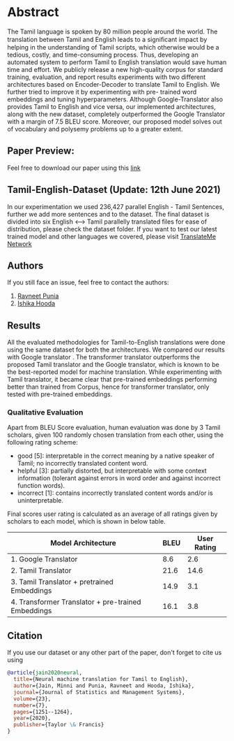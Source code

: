 # Abstract
The Tamil language is spoken by 80 million people around the world. The translation between Tamil and English leads to a signiﬁcant impact by helping in the understanding of Tamil scripts, which otherwise would be a tedious, costly, and time-consuming process. Thus, developing an automated system to perform Tamil to English translation would save human time and effort. We publicly release a new high-quality corpus for standard training, evaluation, and report results experiments with two different architectures based on Encoder-Decoder to translate Tamil to English. We further tried to improve it by experimenting with pre- trained word embeddings and tuning hyperparameters. Although Google-Translator also provides Tamil to English and vice versa, our implemented architectures, along with the new dataset, completely outperformed the Google Translator with a margin of 7.5 BLEU score. Moreover, our proposed model solves out of vocabulary and polysemy problems up to a greater extent.

## Paper Preview:
Feel free to download our paper using this [link](https://drive.google.com/file/d/11AvwDVFWOYZb1ZT1S-sGeYBIgnJzqBvb/view?usp=sharing)

## Tamil-English-Dataset (Update: 12th June 2021)
In our experimentation we used 236,427 parallel English - Tamil Sentences, further we add more sentences and to the dataset. The final dataset is divided into six English <--> Tamil parallelly translated files for ease of distribution, please check the dataset folder. If you want to test our latest trained model and other languages we covered, please visit [TranslateMe Network](https://translateme.network/)

## Authors

If you still face an issue, feel free to contact the authors:
1. [Ravneet Punia](https://www.linkedin.com/in/ravneetpunia/)
2. [Ishika Hooda](https://www.linkedin.com/in/ishikahooda/)

## Results
All the evaluated methodologies for Tamil-to-English translations were done using the same dataset for both the architectures. We compared our results with Google translator . The transformer translator outperforms the proposed Tamil translator and the Google translator, which is known to be the best-reported model for machine translation. While experimenting with Tamil translator, it became clear that pre-trained embeddings performing better than trained from Corpus, hence for transformer translator, only tested with pre-trained embeddings.

### Qualitative Evaluation
Apart from BLEU Score evaluation, human evaluation was done by 3 Tamil scholars, given 100 randomly chosen translation from each other, using the following rating scheme:

* good [5]: interpretable in the correct meaning by a native speaker of Tamil; no incorrectly translated content word.
* helpful [3]: partially distorted, but interpretable with some context information (tolerant against errors in word order and against incorrect function words).
* incorrect [1]: contains incorrectly translated content words and/or is uninterpretable.

Final scores user rating is calculated as an average of all ratings given by scholars to each model, which is shown in below table.


|     Model Architecture                               | BLEU  | User Rating |
|    --------------------                              | ----- | ----------- |	
|1. Google Translator                                  | 8.6   |	  2.6      |
|2. Tamil Translator                                   | 21.6  |    14.6     |
|3. Tamil Translator + pretrained Embeddings           | 14.9  |    3.1      |      	       			    
|4. Transformer Translator + pre-trained Embeddings    | 16.1  |    3.8      |


## Citation
If you use our dataset or any other part of the paper, don't forget to cite us using

```bibtex
@article{jain2020neural,
  title={Neural machine translation for Tamil to English},
  author={Jain, Minni and Punia, Ravneet and Hooda, Ishika},
  journal={Journal of Statistics and Management Systems},
  volume={23},
  number={7},
  pages={1251--1264},
  year={2020},
  publisher={Taylor \& Francis}
}
```
